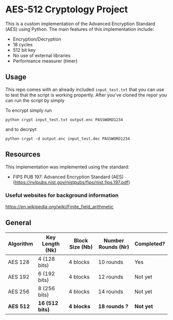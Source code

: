 # AES-512 Cryptology Project

This is a custom implementation of the Advanced Encryption Standard (AES) using Python. The main features of this implementation include:

- Encryption/Decryption
- 18 cycles
- 512 bit key
- No use of external libraries
- Performance measurer (timer) 

## Usage

This repo comes with an already included `input_test.txt` that you can use to test that the script is working propertly. After you've cloned the repor you can run the script by simply

To encrypt simply run
```
python crypt input_test.txt output.enc PASSWORD1234
```

and to decrpyt
```
python crypt -d output.enc input_test.dec PASSWORD1234
```

## Resources 
This implementation was implemented using the standard:

- FIPS PUB 197: Advanced Encryption Standard (AES) (https://nvlpubs.nist.gov/nistpubs/fips/nist.fips.197.pdf)


### Useful websites for background information
https://en.wikipedia.org/wiki/Finite_field_arithmetic

## General 

| Algorithm | Key Length (Nk) | Block Size (Nb) | Number Rounds (Nr) | Completed?|
| --------- | --------------- | --------------- | ------------------ | ----------|
| AES 128   | 4 (128 bits) | 4 blocks        | 10 rounds          | Yes|
| AES 192   | 6 (192 bits) | 4 blocks        | 12 rounds          | Not yet|
| AES 256   | 8 (256 bits) | 4 blocks        | 14 rounds          |Not yet|
| **AES 512**   | **16 (512 bits)**| **4 blocks**        | **18 rounds ?**        |  **Not yet**|
